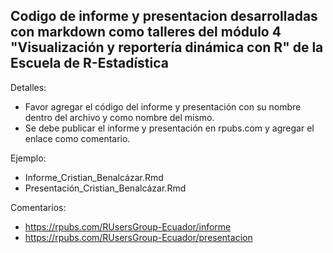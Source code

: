 ## Codigo de informe y presentacion desarrolladas con markdown como talleres del módulo 4 "Visualización y reportería dinámica con R" de la Escuela de R-Estadística

Detalles:
* Favor agregar el código del informe y presentación con su nombre dentro del archivo y como nombre del mismo.
* Se debe publicar el informe y presentación en rpubs.com y agregar el enlace como comentario.

Ejemplo: 
* Informe_Cristian_Benalcázar.Rmd
* Presentación_Cristian_Benalcázar.Rmd

Comentarios: 
* https://rpubs.com/RUsersGroup-Ecuador/informe
* https://rpubs.com/RUsersGroup-Ecuador/presentacion
